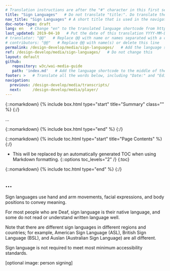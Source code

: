 ```yaml
---
# Translation instructions are after the "#" character in this first section. They are comments that do not show up in the web page. You do not need to translate the instructions after #.
title: "Sign Languages"   # Do not translate "title:". Do translate the text after "title:".
nav_title: "Sign Languages" # A short title that is used in the navigation
doc-note-type: draft
lang: en   # Change "en" to the translated language shortcode from https://www.iana.org/assignments/language-subtag-registry/language-subtag-registry
last_updated: 2019-04-10   # Put the date of this translation YYYY-MM-DD (with month in the middle)
# translator: "@@"   # Replace @@ with name or names separated with a comma
# contributors: "@@"   # Replace @@ with name(s) or delete this line
permalink: /design-develop/media/sign-languages/   # Add the language shortcode to the end; for example /fundamentals/accessibility-intro/fr
ref: /design-develop/media/sign-languages/   # Do not change this
layout: default
github:
   repository: w3c/wai-media-guide
   path: 'index.md'   # Add the language shortcode to the middle of the filename, for example index.fr.md
footer: >   # Translate all the words below, including "Date:" and "Editor:". 
navigation:
  previous: /design-develop/media/transcripts/
  next:     /design-develop/media/player/
---
```


{::nomarkdown}
{% include box.html type="start" title="Summary" class="" %}
{:/}

...

{::nomarkdown}
{% include box.html type="end" %}
{:/}

{::nomarkdown}
{% include toc.html type="start" title="Page Contents" %}
{:/}

- This will be replaced by an automatically generated TOC when using Markdown formatting.
{::options toc_levels="2" /}
{:toc}

{::nomarkdown}
{% include toc.html type="end" %}
{:/}

## ...

Sign languages use hand and arm movements, facial expressions, and body positions to convey meaning.

For most people who are Deaf, sign language is their native language, and some do not read or understand written language well.

Note that there are different sign languages in different regions and countries; for example, American Sign Language (ASL), British Sign Language (BSL), and Auslan (Australian Sign Language) are all different.

Sign language is not required to meet most minimum accessibility standards.

[optional image: person signing]
